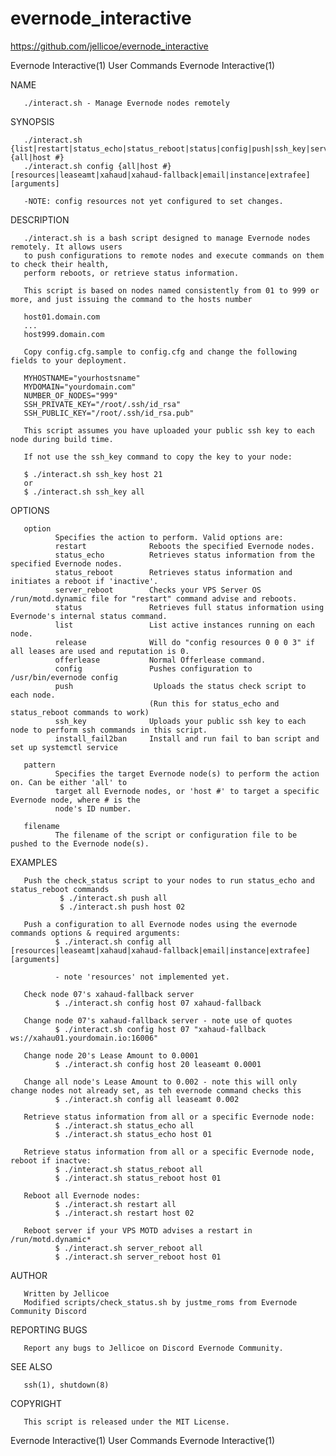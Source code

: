 # evernode_interactive

https://github.com/jellicoe/evernode_interactive

Evernode Interactive(1)                     User Commands                     Evernode Interactive(1)

NAME

       ./interact.sh - Manage Evernode nodes remotely

SYNOPSIS

       ./interact.sh {list|restart|status_echo|status_reboot|status|config|push|ssh_key|server_reboot|apt_upgrade|release|offerlease} {all|host #}
       ./interact.sh config {all|host #} [resources|leaseamt|xahaud|xahaud-fallback|email|instance|extrafee] [arguments]

       -NOTE: config resources not yet configured to set changes.

DESCRIPTION

       ./interact.sh is a bash script designed to manage Evernode nodes remotely. It allows users
       to push configurations to remote nodes and execute commands on them to check their health,
       perform reboots, or retrieve status information.

       This script is based on nodes named consistently from 01 to 999 or more, and just issuing the command to the hosts number

       host01.domain.com
       ...
       host999.domain.com

       Copy config.cfg.sample to config.cfg and change the following fields to your deployment.

       MYHOSTNAME="yourhostsname"
       MYDOMAIN="yourdomain.com"
       NUMBER_OF_NODES="999"
       SSH_PRIVATE_KEY="/root/.ssh/id_rsa"
       SSH_PUBLIC_KEY="/root/.ssh/id_rsa.pub"

       This script assumes you have uploaded your public ssh key to each node during build time. 
       
       If not use the ssh_key command to copy the key to your node:

       $ ./interact.sh ssh_key host 21
       or
       $ ./interact.sh ssh_key all


OPTIONS

       option
              Specifies the action to perform. Valid options are:
              restart              Reboots the specified Evernode nodes.
              status_echo          Retrieves status information from the specified Evernode nodes.
              status_reboot        Retrieves status information and initiates a reboot if 'inactive'.
              server_reboot        Checks your VPS Server OS /run/motd.dynamic file for "restart" command advise and reboots.
              status               Retrieves full status information using Evernode's internal status command.
              list                 List active instances running on each node.
              release              Will do "config resources 0 0 0 3" if all leases are used and reputation is 0.
              offerlease           Normal Offerlease command.
              config               Pushes configuration to /usr/bin/evernode config
              push                  Uploads the status check script to each node. 
                                   (Run this for status_echo and status_reboot commands to work)
              ssh_key              Uploads your public ssh key to each node to perform ssh commands in this script.
              install_fail2ban     Install and run fail to ban script and set up systemctl service

       pattern
              Specifies the target Evernode node(s) to perform the action on. Can be either 'all' to
              target all Evernode nodes, or 'host #' to target a specific Evernode node, where # is the
              node's ID number.

       filename
              The filename of the script or configuration file to be pushed to the Evernode node(s).

EXAMPLES

       Push the check_status script to your nodes to run status_echo and status_reboot commands
               $ ./interact.sh push all
               $ ./interact.sh push host 02

       Push a configuration to all Evernode nodes using the evernode commands options & required arguments:
              $ ./interact.sh config all [resources|leaseamt|xahaud|xahaud-fallback|email|instance|extrafee] [arguments]

              - note 'resources' not implemented yet.

       Check node 07's xahaud-fallback server
              $ ./interact.sh config host 07 xahaud-fallback

       Change node 07's xahaud-fallback server - note use of quotes 
              $ ./interact.sh config host 07 "xahaud-fallback ws://xahau01.yourdomain.io:16006"

       Change node 20's Lease Amount to 0.0001
              $ ./interact.sh config host 20 leaseamt 0.0001

       Change all node's Lease Amount to 0.002 - note this will only change nodes not already set, as teh evernode command checks this
              $ ./interact.sh config all leaseamt 0.002

       Retrieve status information from all or a specific Evernode node:
              $ ./interact.sh status_echo all
              $ ./interact.sh status_echo host 01

       Retrieve status information from all or a specific Evernode node, reboot if inactve:
              $ ./interact.sh status_reboot all
              $ ./interact.sh status_reboot host 01

       Reboot all Evernode nodes:
              $ ./interact.sh restart all
              $ ./interact.sh restart host 02 

       Reboot server if your VPS MOTD advises a restart in /run/motd.dynamic*
              $ ./interact.sh server_reboot all
              $ ./interact.sh server_reboot host 01


AUTHOR

       Written by Jellicoe
       Modified scripts/check_status.sh by justme_roms from Evernode Community Discord

REPORTING BUGS

       Report any bugs to Jellicoe on Discord Evernode Community.

SEE ALSO

       ssh(1), shutdown(8)

COPYRIGHT

       This script is released under the MIT License.

Evernode Interactive(1)                     User Commands                     Evernode Interactive(1)
